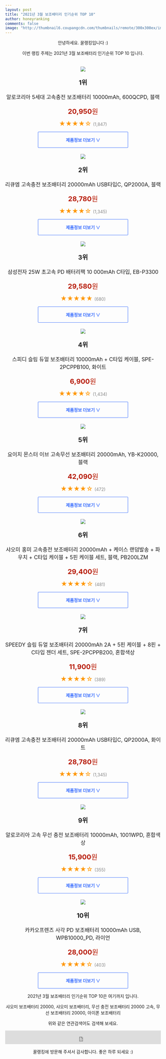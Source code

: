 ```yaml
--- 
layout: post 
title: "2021년 3월 보조배터리 인기순위 TOP 10" 
author: honeyranking 
comments: false 
image: "http://thumbnail6.coupangcdn.com/thumbnails/remote/300x300ex/image/retail/images/2018/06/05/16/5/30b575d4-039e-4e94-a1c8-60ddd01e0831.jpg" 
--- 
```

<p style="text-align: center;">안녕하세요. 꿀랭킹입니다 :)</p> <p style="text-align: center;">이번 랭킹 주제는 2021년 3월 보조배터리 인기순위 TOP 10 입니다.</p><center><img src="http://thumbnail6.coupangcdn.com/thumbnails/remote/300x300ex/image/retail/images/2018/06/05/16/5/30b575d4-039e-4e94-a1c8-60ddd01e0831.jpg" style="margin-top:20px" /></center> <p style="text-align: center; font-size: 20px"><b>1위</b></p> <p style="text-align: center; font-size: 17px">알로코리아 5세대 고속충전 보조배터리 10000mAh, 600QCPD, 블랙</p> <p style="text-align: center;"><span style="color: #b61800; font-size: 22px;"><b>20,950</b>원</span></p> <p style="text-align: center;"><span style="color: #ff9600; font-size: 20px;">★★★★☆ </span><span style="color: #878787;">(1,847)</span></p> <center><a href="https://coupa.ng/bUbKIH"> <div style="font-size: 14px; display: inline-block; padding: 15px 90px; color: #346aff; border-radius: 2px; border: 1px solid #346aff; cursor: pointer;"><b>제품정보 더보기 &or;</b></div> </a></center><center><img src="http://thumbnail9.coupangcdn.com/thumbnails/remote/300x300ex/image/retail/images/2020/02/10/11/6/ba5c98ae-59a7-4eda-a4e5-310bebb0d5eb.jpg" style="margin-top:20px" /></center> <p style="text-align: center; font-size: 20px"><b>2위</b></p> <p style="text-align: center; font-size: 17px">리큐엠 고속충전 보조배터리 20000mAh USB타입C, QP2000A, 블랙</p> <p style="text-align: center;"><span style="color: #b61800; font-size: 22px;"><b>28,780</b>원</span></p> <p style="text-align: center;"><span style="color: #ff9600; font-size: 20px;">★★★★☆ </span><span style="color: #878787;">(1,345)</span></p> <center><a href="https://coupa.ng/bUbKIK"> <div style="font-size: 14px; display: inline-block; padding: 15px 90px; color: #346aff; border-radius: 2px; border: 1px solid #346aff; cursor: pointer;"><b>제품정보 더보기 &or;</b></div> </a></center><center><img src="http://thumbnail6.coupangcdn.com/thumbnails/remote/300x300ex/image/retail/images/2020/03/18/18/6/595c6a2b-cd2c-4edc-ada6-8c70d43ccb7f.jpg" style="margin-top:20px" /></center> <p style="text-align: center; font-size: 20px"><b>3위</b></p> <p style="text-align: center; font-size: 17px">삼성전자 25W 초고속 PD 배터리팩 10 000mAh C타입, EB-P3300</p> <p style="text-align: center;"><span style="color: #b61800; font-size: 22px;"><b>29,580</b>원</span></p> <p style="text-align: center;"><span style="color: #ff9600; font-size: 20px;">★★★★★ </span><span style="color: #878787;">(680)</span></p> <center><a href="https://coupa.ng/bUbKIL"> <div style="font-size: 14px; display: inline-block; padding: 15px 90px; color: #346aff; border-radius: 2px; border: 1px solid #346aff; cursor: pointer;"><b>제품정보 더보기 &or;</b></div> </a></center><center><img src="http://thumbnail6.coupangcdn.com/thumbnails/remote/300x300ex/image/retail/images/2019/09/02/16/0/4b3fc06b-cbe2-4290-8e14-473630f7b952.jpg" style="margin-top:20px" /></center> <p style="text-align: center; font-size: 20px"><b>4위</b></p> <p style="text-align: center; font-size: 17px">스피디 슬림 듀얼 보조배터리 10000mAh + C타입 케이블, SPE-2PCPPB100, 화이트</p> <p style="text-align: center;"><span style="color: #b61800; font-size: 22px;"><b>6,900</b>원</span></p> <p style="text-align: center;"><span style="color: #ff9600; font-size: 20px;">★★★★☆ </span><span style="color: #878787;">(1,434)</span></p> <center><a href="https://coupa.ng/bUbKIO"> <div style="font-size: 14px; display: inline-block; padding: 15px 90px; color: #346aff; border-radius: 2px; border: 1px solid #346aff; cursor: pointer;"><b>제품정보 더보기 &or;</b></div> </a></center><center><img src="http://thumbnail9.coupangcdn.com/thumbnails/remote/300x300ex/image/retail/images/271868413096611-c7b26917-d859-4962-a5fa-e372a18022f0.jpg" style="margin-top:20px" /></center> <p style="text-align: center; font-size: 20px"><b>5위</b></p> <p style="text-align: center; font-size: 17px">요이치 몬스터 이브 고속무선 보조배터리 20000mAh, YB-K20000, 블랙</p> <p style="text-align: center;"><span style="color: #b61800; font-size: 22px;"><b>42,090</b>원</span></p> <p style="text-align: center;"><span style="color: #ff9600; font-size: 20px;">★★★★☆ </span><span style="color: #878787;">(472)</span></p> <center><a href="https://coupa.ng/bUbKIT"> <div style="font-size: 14px; display: inline-block; padding: 15px 90px; color: #346aff; border-radius: 2px; border: 1px solid #346aff; cursor: pointer;"><b>제품정보 더보기 &or;</b></div> </a></center><center><img src="http://thumbnail6.coupangcdn.com/thumbnails/remote/300x300ex/image/retail/images/2020/07/27/18/7/f2073e1a-ba48-4be0-9f78-218f9ccb44be.jpg" style="margin-top:20px" /></center> <p style="text-align: center; font-size: 20px"><b>6위</b></p> <p style="text-align: center; font-size: 17px">샤오미 홍미 고속충전 보조배터리 20000mAh + 케이스 랜덤발송 + 파우치 + C타입 케이블 + 5핀 케이블 세트, 블랙, PB200LZM</p> <p style="text-align: center;"><span style="color: #b61800; font-size: 22px;"><b>29,400</b>원</span></p> <p style="text-align: center;"><span style="color: #ff9600; font-size: 20px;">★★★★☆ </span><span style="color: #878787;">(481)</span></p> <center><a href="https://coupa.ng/bUbKIW"> <div style="font-size: 14px; display: inline-block; padding: 15px 90px; color: #346aff; border-radius: 2px; border: 1px solid #346aff; cursor: pointer;"><b>제품정보 더보기 &or;</b></div> </a></center><center><img src="http://thumbnail6.coupangcdn.com/thumbnails/remote/300x300ex/image/retail/images/1313303737613405-0061e468-b7e7-4030-9067-1d77f623242e.jpg" style="margin-top:20px" /></center> <p style="text-align: center; font-size: 20px"><b>7위</b></p> <p style="text-align: center; font-size: 17px">SPEEDY 슬림 듀얼 보조배터리 20000mAh 2A + 5핀 케이블 + 8핀 + C타입 젠더 세트, SPE-2PCPPB200, 혼합색상</p> <p style="text-align: center;"><span style="color: #b61800; font-size: 22px;"><b>11,900</b>원</span></p> <p style="text-align: center;"><span style="color: #ff9600; font-size: 20px;">★★★★☆ </span><span style="color: #878787;">(389)</span></p> <center><a href="https://coupa.ng/bUbKI0"> <div style="font-size: 14px; display: inline-block; padding: 15px 90px; color: #346aff; border-radius: 2px; border: 1px solid #346aff; cursor: pointer;"><b>제품정보 더보기 &or;</b></div> </a></center><center><img src="http://thumbnail7.coupangcdn.com/thumbnails/remote/300x300ex/image/retail/images/2020/02/10/11/5/1e5e4052-195d-4b8a-a262-c64a0b38e695.jpg" style="margin-top:20px" /></center> <p style="text-align: center; font-size: 20px"><b>8위</b></p> <p style="text-align: center; font-size: 17px">리큐엠 고속충전 보조배터리 20000mAh USB타입C, QP2000A, 화이트</p> <p style="text-align: center;"><span style="color: #b61800; font-size: 22px;"><b>28,780</b>원</span></p> <p style="text-align: center;"><span style="color: #ff9600; font-size: 20px;">★★★★☆ </span><span style="color: #878787;">(1,345)</span></p> <center><a href="https://coupa.ng/bUbKI1"> <div style="font-size: 14px; display: inline-block; padding: 15px 90px; color: #346aff; border-radius: 2px; border: 1px solid #346aff; cursor: pointer;"><b>제품정보 더보기 &or;</b></div> </a></center><center><img src="http://thumbnail8.coupangcdn.com/thumbnails/remote/300x300ex/image/retail/images/2020/07/20/12/4/a1fc56c7-0f96-435f-87d6-780eb0eddc60.jpg" style="margin-top:20px" /></center> <p style="text-align: center; font-size: 20px"><b>9위</b></p> <p style="text-align: center; font-size: 17px">알로코리아 고속 무선 충전 보조배터리 10000mAh, 1001WPD, 혼합색상</p> <p style="text-align: center;"><span style="color: #b61800; font-size: 22px;"><b>15,900</b>원</span></p> <p style="text-align: center;"><span style="color: #ff9600; font-size: 20px;">★★★★☆ </span><span style="color: #878787;">(355)</span></p> <center><a href="https://coupa.ng/bUbKI4"> <div style="font-size: 14px; display: inline-block; padding: 15px 90px; color: #346aff; border-radius: 2px; border: 1px solid #346aff; cursor: pointer;"><b>제품정보 더보기 &or;</b></div> </a></center><center><img src="http://thumbnail9.coupangcdn.com/thumbnails/remote/300x300ex/image/retail/images/2020/03/30/15/8/04170b03-a2c9-4dd9-9482-3473e65af51b.jpg" style="margin-top:20px" /></center> <p style="text-align: center; font-size: 20px"><b>10위</b></p> <p style="text-align: center; font-size: 17px">카카오프렌즈 사각 PD 보조배터리 10000mAh USB, WPB10000_PD, 라이언</p> <p style="text-align: center;"><span style="color: #b61800; font-size: 22px;"><b>28,000</b>원</span></p> <p style="text-align: center;"><span style="color: #ff9600; font-size: 20px;">★★★★☆ </span><span style="color: #878787;">(403)</span></p> <center><a href="https://coupa.ng/bUbKI7"> <div style="font-size: 14px; display: inline-block; padding: 15px 90px; color: #346aff; border-radius: 2px; border: 1px solid #346aff; cursor: pointer;"><b>제품정보 더보기 &or;</b></div> </a></center> <p style="text-align: center;"> </p> <p style="text-align: center;"> </p> <p style="text-align: center;">2021년 3월 보조배터리 인기순위 TOP 10은 여기까지 입니다.</p> <p style="text-align: center;">샤오미 보조배터리 20000, 샤오미 보조배터리, 무선 충전 보조배터리 20000 고속, 무선 보조배터리 20000, 아이폰 보조배터리</p> <p style="text-align: center;">위와 같은 연관검색어도 검색해 보세요.</p> <iframe src="https://coupa.ng/bSaIdo" width="100%" height="44" frameborder="0" scrolling="no" referrerpolicy="unsafe-url"></iframe> <p style="text-align: center;">꿀랭킹에 방문해 주셔서 감사합니다. 좋은 하루 되세요 :)</p>
